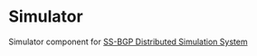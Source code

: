 # Simulator
Simulator component for [SS-BGP Distributed Simulation System](https://github.com/davidfialho14/ssbgp-dss)
